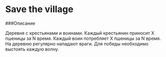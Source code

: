 # Save the village
###Описание

Деревня с крестьянами и воинами. Каждый крестьянин приносит X пшеницы за N время. Каждый воин потребляет X пшеницы за N время. На деревню регулярно нападают враги. Для победы необходимо выстоять каждую волну.
